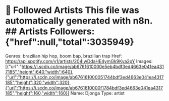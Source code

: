 # 🎵 Followed Artists  This file was automatically generated with n8n.  ## Artists  Followers: {"href":null,"total":3035949}
Genres: brazilian hip hop, boom bap, brazilian trap
Href: https://api.spotify.com/v1/artists/204IwDdaHE4ymGk9Kya2pY
Images: [{"url":"https://i.scdn.co/image/ab6761610000e5eb4bdf3ed4663e041ea4317185","height":640,"width":640},{"url":"https://i.scdn.co/image/ab676161000051744bdf3ed4663e041ea4317185","height":320,"width":320},{"url":"https://i.scdn.co/image/ab6761610000f1784bdf3ed4663e041ea4317185","height":160,"width":160}]
Name: Djonga
Type: artist